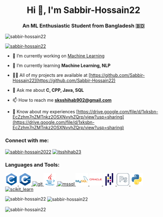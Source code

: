 <h1 align="center">Hi 👋, I'm Sabbir-Hossain22</h1>
<h3 align="center">An ML Enthusiastic Student from Bangladesh 🇧🇩 </h3>

<p align="left"> <img src="https://komarev.com/ghpvc/?username=sabbir-hossain22&label=Profile%20views&color=0e75b6&style=flat" alt="sabbir-hossain22" /> </p>

<p align="left"> <a href="https://github.com/ryo-ma/github-profile-trophy"><img src="https://github-profile-trophy.vercel.app/?username=sabbir-hossain22" alt="sabbir-hossain22" /></a> </p>

- 🔭 I’m currently working on [Machine Learning](https://github.com/Sabbir-Hossain22/Machine-Learning)

- 🌱 I’m currently learning **Machine Learning, NLP**

- 👨‍💻 All of my projects are available at [https://github.com/Sabbir-Hossain22](https://github.com/Sabbir-Hossain22)

- 💬 Ask me about **C, CPP, Java, SQL**

- 📫 How to reach me **sksshihab902@gmail.com**

- 📄 Know about my experiences [https://drive.google.com/file/d/1xksbn-EcZzhm7nZMTnkz2OSXNvvhZQrp/view?usp=sharing](https://drive.google.com/file/d/1xksbn-EcZzhm7nZMTnkz2OSXNvvhZQrp/view?usp=sharing)

<h3 align="left">Connect with me:</h3>
<p align="left">
<a href="https://linkedin.com/in/sabbir-hossain2022" target="blank"><img align="center" src="https://raw.githubusercontent.com/rahuldkjain/github-profile-readme-generator/master/src/images/icons/Social/linked-in-alt.svg" alt="sabbir-hossain2022" height="30" width="40" /></a>
<a href="https://fb.com/itsshihab23" target="blank"><img align="center" src="https://raw.githubusercontent.com/rahuldkjain/github-profile-readme-generator/master/src/images/icons/Social/facebook.svg" alt="itsshihab23" height="30" width="40" /></a>
</p>

<h3 align="left">Languages and Tools:</h3>
<p align="left"> <a href="https://www.cprogramming.com/" target="_blank" rel="noreferrer"> <img src="https://raw.githubusercontent.com/devicons/devicon/master/icons/c/c-original.svg" alt="c" width="40" height="40"/> </a> <a href="https://www.w3schools.com/cpp/" target="_blank" rel="noreferrer"> <img src="https://raw.githubusercontent.com/devicons/devicon/master/icons/cplusplus/cplusplus-original.svg" alt="cplusplus" width="40" height="40"/> </a> <a href="https://git-scm.com/" target="_blank" rel="noreferrer"> <img src="https://www.vectorlogo.zone/logos/git-scm/git-scm-icon.svg" alt="git" width="40" height="40"/> </a> <a href="https://www.java.com" target="_blank" rel="noreferrer"> <img src="https://raw.githubusercontent.com/devicons/devicon/master/icons/java/java-original.svg" alt="java" width="40" height="40"/> </a> <a href="https://www.microsoft.com/en-us/sql-server" target="_blank" rel="noreferrer"> <img src="https://www.svgrepo.com/show/303229/microsoft-sql-server-logo.svg" alt="mssql" width="40" height="40"/> </a> <a href="https://www.mysql.com/" target="_blank" rel="noreferrer"> <img src="https://raw.githubusercontent.com/devicons/devicon/master/icons/mysql/mysql-original-wordmark.svg" alt="mysql" width="40" height="40"/> </a> <a href="https://www.oracle.com/" target="_blank" rel="noreferrer"> <img src="https://raw.githubusercontent.com/devicons/devicon/master/icons/oracle/oracle-original.svg" alt="oracle" width="40" height="40"/> </a> <a href="https://pandas.pydata.org/" target="_blank" rel="noreferrer"> <img src="https://raw.githubusercontent.com/devicons/devicon/2ae2a900d2f041da66e950e4d48052658d850630/icons/pandas/pandas-original.svg" alt="pandas" width="40" height="40"/> </a> <a href="https://www.photoshop.com/en" target="_blank" rel="noreferrer"> <img src="https://raw.githubusercontent.com/devicons/devicon/master/icons/photoshop/photoshop-line.svg" alt="photoshop" width="40" height="40"/> </a> <a href="https://www.python.org" target="_blank" rel="noreferrer"> <img src="https://raw.githubusercontent.com/devicons/devicon/master/icons/python/python-original.svg" alt="python" width="40" height="40"/> </a> <a href="https://scikit-learn.org/" target="_blank" rel="noreferrer"> <img src="https://upload.wikimedia.org/wikipedia/commons/0/05/Scikit_learn_logo_small.svg" alt="scikit_learn" width="40" height="40"/> </a> </p>

<p><img align="left" src="https://github-readme-stats.vercel.app/api/top-langs?username=sabbir-hossain22&show_icons=true&locale=en&layout=compact" alt="sabbir-hossain22" /></p>

<p>&nbsp;<img align="center" src="https://github-readme-stats.vercel.app/api?username=sabbir-hossain22&show_icons=true&locale=en" alt="sabbir-hossain22" /></p>

<p><img align="center" src="https://github-readme-streak-stats.herokuapp.com/?user=sabbir-hossain22&" alt="sabbir-hossain22" /></p>

<!---
Sabbir-Hossain22/Sabbir-Hossain22 is a ✨ special ✨ repository because its `README.md` (this file) appears on your GitHub profile.
You can click the Preview link to take a look at your changes.
--->
